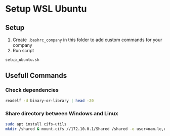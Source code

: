 # Setup WSL Ubuntu

## Setup

1. Create `.bashrc_company` in this folder to add custom commands for your company
2. Run script
```bash
setup_ubuntu.sh
```

## Usefull Commands

### Check dependencies
```bash
readelf -d binary-or-library | head -20
```

### Share directory between Windows and Linux
```bash
sudo apt install cifs-utils
mkdir /shared & mount.cifs //172.10.0.1/Shared /shared -o user=nam.le,uid=$UID
```
